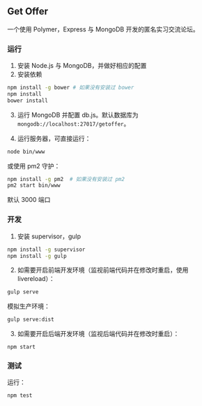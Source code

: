 ## Get Offer

一个使用 Polymer，Express 与 MongoDB 开发的匿名实习交流论坛。

### 运行

1. 安装 Node.js 与 MongoDB，并做好相应的配置
2. 安装依赖

  ```bash
  npm install -g bower # 如果没有安装过 bower
  npm install
  bower install
  ```
3. 运行 MongoDB 并配置 db.js。默认数据库为 `mongodb://localhost:27017/getoffer`。

4. 运行服务器，可直接运行：

  ```bash
  node bin/www
  ```
  或使用 pm2 守护：

  ```bash
  npm install -g pm2  # 如果没有安装过 pm2
  pm2 start bin/www
  ```
  默认 3000 端口

### 开发

1. 安装 supervisor，gulp

  ```bash
  npm install -g supervisor
  npm install -g gulp
  ```
2. 如需要开启前端开发环境（监视前端代码并在修改时重启，使用 livereload）：

  ```bash
  gulp serve
  ```

  模拟生产环境：

  ```bash
  gulp serve:dist
  ```
3. 如需要开启后端开发环境（监视后端代码并在修改时重启）：

  ```
  npm start
  ```

### 测试

运行：

```bash
npm test
```
